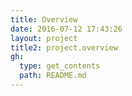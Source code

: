 ```yaml
---
title: Overview
date: 2016-07-12 17:43:26
layout: project
title2: project.overview
gh:
  type: get_contents
  path: README.md
---
```

